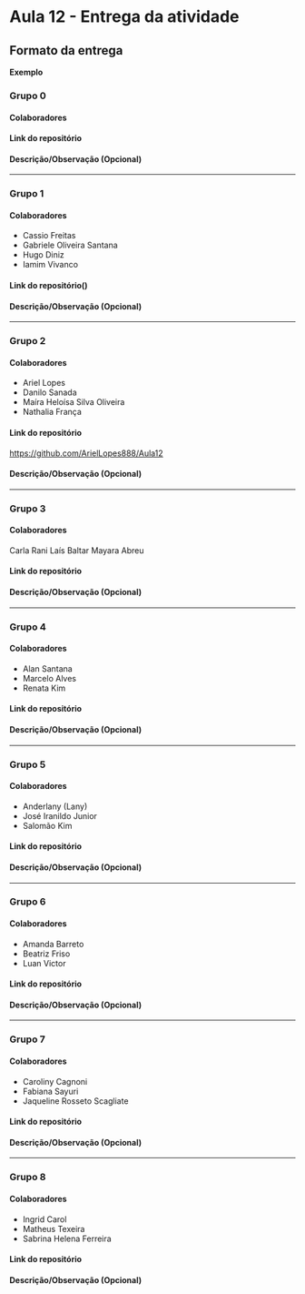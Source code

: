 # Aula 12 - Entrega da atividade

## Formato da entrega

**Exemplo**

### Grupo 0

#### Colaboradores

#### Link do repositório

#### Descrição/Observação (Opcional)

----

### Grupo 1

#### Colaboradores

- Cassio Freitas
- Gabriele Oliveira Santana
- Hugo Diniz
- Iamim Vivanco

#### Link do repositório()

#### Descrição/Observação (Opcional)

----

### Grupo 2

#### Colaboradores

- Ariel Lopes
- Danilo Sanada
- Maíra Heloísa Silva Oliveira
- Nathalia França

#### Link do repositório
https://github.com/ArielLopes888/Aula12

#### Descrição/Observação (Opcional)

----

### Grupo 3

#### Colaboradores

Carla Rani
Laís Baltar
Mayara Abreu

#### Link do repositório

#### Descrição/Observação (Opcional)

----

### Grupo 4

#### Colaboradores

- Alan Santana
- Marcelo Alves
- Renata Kim

#### Link do repositório

#### Descrição/Observação (Opcional)

----

### Grupo 5

#### Colaboradores

- Anderlany (Lany)
- José Iranildo Junior
- Salomão Kim

#### Link do repositório

#### Descrição/Observação (Opcional)

----

### Grupo 6

#### Colaboradores

- Amanda Barreto
- Beatriz Friso
- Luan Victor

#### Link do repositório

#### Descrição/Observação (Opcional)

----

### Grupo 7

#### Colaboradores

- Caroliny Cagnoni
- Fabiana Sayuri
- Jaqueline Rosseto Scagliate

#### Link do repositório

#### Descrição/Observação (Opcional)

----

### Grupo 8

#### Colaboradores

- Ingrid Carol
- Matheus Texeira
- Sabrina Helena Ferreira

#### Link do repositório

#### Descrição/Observação (Opcional)
